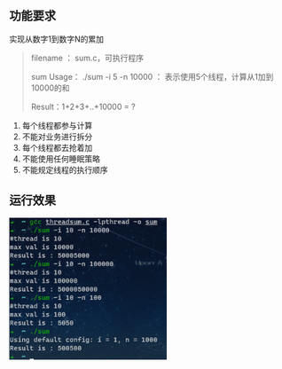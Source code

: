 ## 功能要求

实现从数字1到数字N的累加

> filename ： sum.c，可执⾏程序
>
> sum Usage： ./sum -i 5 -n 10000 ： 表⽰使⽤5个线程，计算从1加到10000的和 
>
> Result：1+2+3+..+10000 = ? 

1. 每个线程都参与计算 
2. 不能对业务进⾏拆分 
3. 每个线程都去抢着加 
4. 不能使⽤任何睡眠策略 
5. 不能规定线程的执⾏顺序



## 运行效果

<img src="images/readme_pic/image-20220301211030424.png" alt="image-20220301211030424" style="zoom:80%;" />

